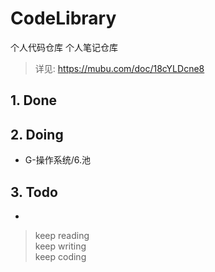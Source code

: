 # CodeLibrary
个人代码仓库
个人笔记仓库

> 详见: https://mubu.com/doc/18cYLDcne8

## 1. Done

## 2. Doing
* G-操作系统/6.池

## 3. Todo
* 


> keep reading  
> keep writing  
> keep coding  



